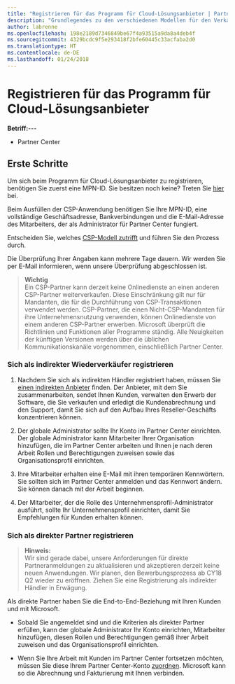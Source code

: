 ```yaml
---
title: "Registrieren für das Programm für Cloud-Lösungsanbieter | Partner Center"
description: "Grundlegendes zu den verschiedenen Modellen für den Verkauf in CSP und herausfinden, welche Lösung am besten zu Ihrem Unternehmen passt"
author: labrenne
ms.openlocfilehash: 198e2189d7346849be67f4a93515a9da8a4deb4f
ms.sourcegitcommit: 4329bcdc9f5e293418f2bfe60445c33acfaba2d0
ms.translationtype: HT
ms.contentlocale: de-DE
ms.lasthandoff: 01/24/2018
---
```

# <a name="enroll-in-the-cloud-solution-provider-program"></a>Registrieren für das Programm für Cloud-Lösungsanbieter

**Betriff:**---

-  Partner Center


## <a name="get-started"></a>Erste Schritte

Um sich beim Programm für Cloud-Lösungsanbieter zu registrieren, benötigen Sie zuerst eine MPN-ID. Sie besitzen noch keine? Treten Sie [hier](https://epe.mspartner.microsoft.com/EPE/portal/en-US?partnerid=) bei.

Beim Ausfüllen der CSP-Anwendung benötigen Sie Ihre MPN-ID, eine vollständige Geschäftsadresse, Bankverbindungen und die E-Mail-Adresse des Mitarbeiters, der als Administrator für Partner Center fungiert.

Entscheiden Sie, welches [CSP-Modell zutrifft](http://partner-l1.microsoft.com/cloud-solution-provider-direct-or-indirect.html?ocid=cx-pcprograms-cspprogram-tellusmorebusiness) und führen Sie den Prozess durch. 

Die Überprüfung Ihrer Angaben kann mehrere Tage dauern. Wir werden Sie per E-Mail informieren, wenn unsere Überprüfung abgeschlossen ist.

>**Wichtig**<br> Ein CSP-Partner kann derzeit keine Onlinedienste an einen anderen CSP-Partner weiterverkaufen. Diese Einschränkung gilt nur für Mandanten, die für die Durchführung von CSP-Transaktionen verwendet werden. CSP-Partner, die einen Nicht-CSP-Mandanten für ihre Unternehmensnutzung verwenden, können Onlinedienste von einem anderen CSP-Partner erwerben. Microsoft überprüft die Richtlinien und Funktionen aller Programme ständig. Alle Neuigkeiten der künftigen Versionen werden über die üblichen Kommunikationskanäle vorgenommen, einschließlich Partner Center.

### <a name="enroll-as-an-indirect-reseller"></a>Sich als indirekter Wiederverkäufer registrieren

1. Nachdem Sie sich als indirekten Händler registriert haben, müssen Sie [einen indirekten Anbieter](https://partnercenter.microsoft.com/partner/find-a-provider) finden. Der Anbieter, mit dem Sie zusammenarbeiten, sendet Ihnen Kunden, verwalten den Erwerb der Software, die Sie verkaufen und erledigt die Kundenabrechnung und den Support, damit Sie sich auf den Aufbau Ihres Reseller-Geschäfts konzentrieren können.

2. Der globale Administrator sollte Ihr Konto im Partner Center einrichten. Der globale Administrator kann Mitarbeiter Ihrer Organisation hinzufügen, die im Partner Center arbeiten und Ihnen je nach deren Arbeit Rollen und Berechtigungen zuweisen sowie das Organisationsprofil einrichten.

3. Ihre Mitarbeiter erhalten eine E-Mail mit ihren temporären Kennwörtern. Sie sollten sich im Partner Center anmelden und das Kennwort ändern. Sie können danach mit der Arbeit beginnen.

4. Der Mitarbeiter, der die Rolle des Unternehmensprofil-Administrator ausführt, sollte Ihr Unternehmensprofil einrichten, damit Sie Empfehlungen für Kunden erhalten können.

### <a name="enroll-as-a-direct-partner"></a>Sich als direkter Partner registrieren

>**Hinweis:**<br> Wir sind gerade dabei, unsere Anforderungen für direkte Partneranmeldungen zu aktualisieren und akzeptieren derzeit keine neuen Anwendungen. Wir planen, den Bewerbungsprozess ab CY18 Q2 wieder zu eröffnen. Ziehen Sie eine Registrierung als indirekter Händler in Erwägung.

Als direkte Partner haben Sie die End-to-End-Beziehung mit Ihren Kunden und mit Microsoft.

- Sobald Sie angemeldet sind und die Kriterien als direkter Partner erfüllen, kann der globale Administrator Ihr Konto einrichten, Mitarbeiter hinzufügen, diesen Rollen und Berechtigungen gemäß ihrer Arbeit zuweisen und das Organisationsprofil einrichten. 

- Wenn Sie Ihre Arbeit mit Kunden im Partner Center fortsetzen möchten, müssen Sie diese Ihrem Partner Center-Konto [zuordnen](request-a-relationship-with-a-customer.md).  Microsoft kann so die Abrechnung und Fakturierung mit Ihnen verbinden. 






